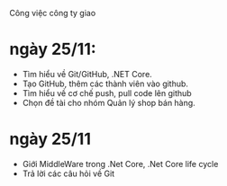 Công việc công ty giao
# ngày 25/11:
- Tìm hiểu về Git/GitHub, .NET Core.
- Tạo GitHub, thêm các thành viên vào github.
- Tìm hiểu về cơ chế push, pull code lên github
- Chọn đề tài cho nhóm Quản lý shop bán hàng.
# ngày 25/11
- Giới MiddleWare trong .Net Core, .Net Core life cycle 
- Trả lời các câu hỏi về Git
